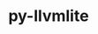 ---
title: "py-llvmlite"
layout: cache
categories: [package, develop-2025-04-06]
meta: {"compilers": ["gcc@11.1.0", "gcc@11.4.0"], "num_specs": 6, "num_specs_by_stack": {"data-vis-sdk": 1, "e4s": 4, "e4s-rocm-external": 1, "root": 6}, "oss": ["ubuntu20.04", "ubuntu22.04"], "platforms": ["linux"], "stacks": ["data-vis-sdk", "e4s", "e4s-rocm-external", "root"], "targets": ["x86_64_v3"], "versions": ["0.42.0", "0.44.0"]}
spec_details: [{"compiler": "gcc@11.4.0", "hash": "6fx2hv6qd4xq3gsnpv5qzefoaqaiyeuv", "os": "ubuntu22.04", "platform": "linux", "size": "-", "stacks": ["e4s", "root"], "target": "x86_64_v3", "variants": ["build_system=python_pip"], "versions": ["0.42.0"]}, {"compiler": "gcc@11.4.0", "hash": "aabod6dbslhs3h6vb3rndlzkhbvckifx", "os": "ubuntu22.04", "platform": "linux", "size": "-", "stacks": ["e4s-rocm-external", "root"], "target": "x86_64_v3", "variants": ["build_system=python_pip"], "versions": ["0.42.0"]}, {"compiler": "gcc@11.4.0", "hash": "aqhotkulpjjq4vqniz3ft3kug473e4kr", "os": "ubuntu22.04", "platform": "linux", "size": "-", "stacks": ["e4s", "root"], "target": "x86_64_v3", "variants": ["build_system=python_pip"], "versions": ["0.42.0"]}, {"compiler": "gcc@11.4.0", "hash": "dfy5uasofu2n7pieozjvkphzlovgiuiz", "os": "ubuntu22.04", "platform": "linux", "size": "-", "stacks": ["e4s", "root"], "target": "x86_64_v3", "variants": ["build_system=python_pip"], "versions": ["0.44.0"]}, {"compiler": "gcc@11.4.0", "hash": "j6tcufbj746iqnkxyz5axmprloymindu", "os": "ubuntu22.04", "platform": "linux", "size": "-", "stacks": ["e4s", "root"], "target": "x86_64_v3", "variants": ["build_system=python_pip"], "versions": ["0.42.0"]}, {"compiler": "gcc@11.1.0", "hash": "mtkmkgj6r3h6f6hcvh6z4abkpxelzfig", "os": "ubuntu20.04", "platform": "linux", "size": "-", "stacks": ["data-vis-sdk", "root"], "target": "x86_64_v3", "variants": ["build_system=python_pip"], "versions": ["0.42.0"]}]
---